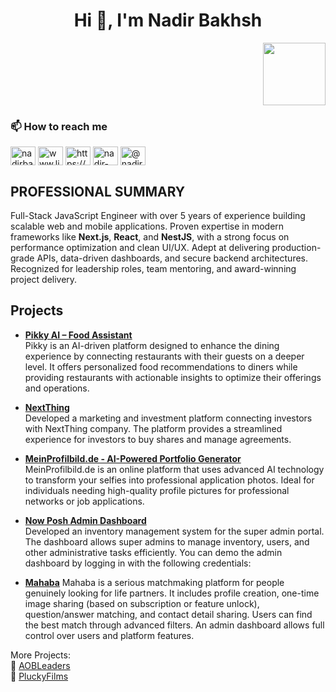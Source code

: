 <h1 align="center">Hi 👋, I'm Nadir Bakhsh</h1>
<p align="right"><img src="https://media.giphy.com/media/M9gbBd9nbDrOTu1Mqx/giphy.gif" width="100"/></p>

### 📫 How to reach me
<p align="left">
<a href="https://twitter.com/nadirbatti" target="_blank"><img align="center" src="https://raw.githubusercontent.com/rahuldkjain/github-profile-readme-generator/master/src/images/icons/Social/twitter.svg" alt="nadirbatti" height="30" width="40" /></a>
<a href="https://linkedin.com/in/nadir-bakhsh" target="_blank"><img align="center" src="https://raw.githubusercontent.com/rahuldkjain/github-profile-readme-generator/master/src/images/icons/Social/linked-in-alt.svg" alt="www.linkedin.com/in/nadir-bakhsh" height="30" width="40" /></a>
<a href="https://www.facebook.com/nadir.bakhsh/" target="_blank"><img align="center" src="https://raw.githubusercontent.com/rahuldkjain/github-profile-readme-generator/master/src/images/icons/Social/facebook.svg" alt="https://www.facebook.com/nadir.bakhsh/" height="30" width="40" /></a>
<a href="https://instagram.com/nadir-bakhsh" target="blank"><img align="center" src="https://raw.githubusercontent.com/rahuldkjain/github-profile-readme-generator/master/src/images/icons/Social/instagram.svg" alt="nadir-bakhsh" height="30" width="40" /></a>
<a href="https://medium.com/@nadir4k2010" target="blank"><img align="center" src="https://raw.githubusercontent.com/rahuldkjain/github-profile-readme-generator/master/src/images/icons/Social/medium.svg" alt="@nadir4k2010" height="30" width="40" /></a>
</p>


## **PROFESSIONAL SUMMARY**
Full-Stack JavaScript Engineer with over 5 years of experience building scalable web and mobile applications. Proven expertise in modern frameworks like **Next.js**, **React**, and **NestJS**, with a strong focus on performance optimization and clean UI/UX. Adept at delivering production-grade APIs, data-driven dashboards, and secure backend architectures. Recognized for leadership roles, team mentoring, and award-winning project delivery.
 
## Projects
- **[Pikky AI – Food Assistant](https://pikky.io/)**  
  Pikky is an AI-driven platform designed to enhance the dining experience by connecting restaurants with their guests on a deeper level. It offers personalized food recommendations to diners while providing restaurants with actionable insights to optimize their offerings and operations.

- **[NextThing](https://www.nextthing.tech/)**  
  Developed a marketing and investment platform connecting investors with NextThing company. The platform provides a streamlined experience for investors to buy shares and manage agreements.

- **[MeinProfilbild.de - AI-Powered Portfolio Generator](https://meinprofilbild.de/)**  
  MeinProfilbild.de is an online platform that uses advanced AI technology to transform your selfies into professional application photos. Ideal for individuals needing high-quality profile pictures for professional networks or job applications.

- **[Now Posh Admin Dashboard](https://dashboard-dev.nowposh.com/dashboard)**  
  Developed an inventory management system for the super admin portal. The dashboard allows super admins to manage inventory, users, and other administrative tasks efficiently. You can demo the admin dashboard by logging in with the following credentials:  


- **[Mahaba](https://mahaba-git-dev-mahaba.vercel.app/)**
Mahaba is a serious matchmaking platform for people genuinely looking for life partners. It includes profile creation, one-time image sharing (based on subscription or feature unlock), question/answer matching, and contact detail sharing. Users can find the best match through advanced filters. An admin dashboard allows full control over users and platform features.

More Projects:    
🔗 [AOBLeaders](https://aobleaders.com/)  
🔗 [PluckyFilms](https://www.pluckyfilms.com/)
